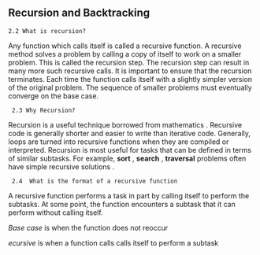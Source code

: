 ## Recursion and Backtracking

    2.2 What is recursion?

Any function which calls itself is called a recursive function. A recursive method solves a problem by calling a copy of itself to work on a smaller problem. This is called the recursion step. The recursion step can result in many more such recursive calls. It is important to ensure that the recursion terminates. Each time the function calls itself with a slightly simpler version of the original problem. The sequence of smaller problems must eventually converge on the base case.

     2.3 Why Recursion?

Recursion is a useful technique borrowed from mathematics . Recursive code is generally shorter and easier to write than iterative code. Generally, loops are turned into recursive functions when they are compiled or interpreted. Recursion is most useful for tasks that can be defined in terms of similar subtasks. For example, **sort** , **search** , **traversal** problems often have simple recursive solutions .

     2.4  What is the format of a recursive function


 A recursive function performs a task in part by calling itself to perform the subtasks. At some point, the function encounters a subtask that it can perform without calling itself. 

 *Base case* is when the function does not reoccur

 *ecursive* is when a function calls calls itself to perform a subtask